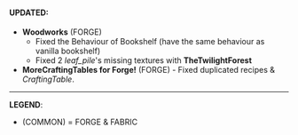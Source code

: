 #### UPDATED:
- **Woodworks** (FORGE) 
  - Fixed the Behaviour of Bookshelf (have the same behaviour as vanilla bookshelf)
  - Fixed 2 _leaf_pile_'s missing textures with **TheTwilightForest**
- **MoreCraftingTables for Forge!** (FORGE) - Fixed duplicated recipes & _CraftingTable_.

---
**LEGEND**:
- (COMMON) = FORGE & FABRIC